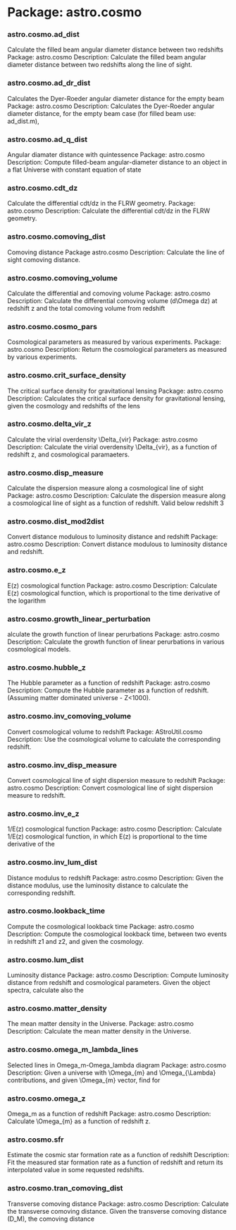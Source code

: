 # Package: astro.cosmo


### astro.cosmo.ad_dist

Calculate the filled beam angular diameter distance between two redshifts Package: astro.cosmo Description: Calculate the filled beam angular diameter distance between two redshifts along the line of sight.


### astro.cosmo.ad_dr_dist

Calculates the Dyer-Roeder angular diameter distance for the empty beam Package: astro.cosmo Description: Calculates the Dyer-Roeder angular diameter distance, for the empty beam case (for filled beam use: ad_dist.m),


### astro.cosmo.ad_q_dist

Angular diamater distance with quintessence Package: astro.cosmo Description: Compute filled-beam angular-diameter distance to an object in a flat Universe with constant equation of state


### astro.cosmo.cdt_dz

Calculate the differential cdt/dz in the FLRW geometry. Package: astro.cosmo Description: Calculate the differential cdt/dz in the FLRW geometry.


### astro.cosmo.comoving_dist

Comoving distance Package astro.cosmo Description: Calculate the line of sight comoving distance.


### astro.cosmo.comoving_volume

Calculate the differential and comoving volume Package: astro.cosmo Description: Calculate the differential comoving volume (d\Omega dz) at redshift z and the total comoving volume from redshift


### astro.cosmo.cosmo_pars

Cosmological parameters as measured by various experiments. Package: astro.cosmo Description: Return the cosmological parameters as measured by various experiments.


### astro.cosmo.crit_surface_density

The critical surface density for gravitational lensing Package: astro.cosmo Description: Calculates the critical surface density for gravitational lensing, given the cosmology and redshifts of the lens


### astro.cosmo.delta_vir_z

Calculate the virial overdensity \Delta_{vir} Package: astro.cosmo Description: Calculate the virial overdensity \Delta_{vir}, as a function of redshift z, and cosmological paramaeters.


### astro.cosmo.disp_measure

Calculate the dispersion measure along a cosmological line of sight Package: astro.cosmo Description: Calculate the dispersion measure along a cosmological line of sight as a function of redshift. Valid below redshift 3


### astro.cosmo.dist_mod2dist

Convert distance modulous to luminosity distance and redshift Package: astro.cosmo Description: Convert distance modulous to luminosity distance and redshift.


### astro.cosmo.e_z

E(z) cosmological function Package: astro.cosmo Description: Calculate E(z) cosmological function, which is proportional to the time derivative of the logarithm


### astro.cosmo.growth_linear_perturbation

alculate the growth function of linear perurbations Package: astro.cosmo Description: Calculate the growth function of linear perurbations in various cosmological models.


### astro.cosmo.hubble_z

The Hubble parameter as a function of redshift Package: astro.cosmo Description: Compute the Hubble parameter as a function of redshift. (Assuming matter dominated universe - Z<1000).


### astro.cosmo.inv_comoving_volume

Convert cosmological volume to redshift Package: AStroUtil.cosmo Description: Use the cosmological volume to calculate the corresponding redshift.


### astro.cosmo.inv_disp_measure

Convert cosmological line of sight dispersion measure to redshift Package: astro.cosmo Description: Convert cosmological line of sight dispersion measure to redshift.


### astro.cosmo.inv_e_z

1/E(z) cosmological function Package: astro.cosmo Description: Calculate 1/E(z) cosmological function, in which E(z) is proportional to the time derivative of the


### astro.cosmo.inv_lum_dist

Distance modulus to redshift Package: astro.cosmo Description: Given the distance modulus, use the luminosity distance to calculate the corresponding redshift.


### astro.cosmo.lookback_time

Compute the cosmological lookback time Package: astro.cosmo Description: Compute the cosmological lookback time, between two events in redshift z1 and z2, and given the cosmology.


### astro.cosmo.lum_dist

Luminosity distance Package: astro.cosmo Description: Compute luminosity distance from redshift and cosmological parameters. Given the object spectra, calculate also the


### astro.cosmo.matter_density

The mean matter density in the Universe. Package: astro.cosmo Description: Calculate the mean matter density in the Universe.


### astro.cosmo.omega_m_lambda_lines

Selected lines in Omega_m-Omega_lambda diagram Package: astro.cosmo Description: Given a universe with \Omega_{m} and \Omega_{\Lambda} contributions, and given \Omega_{m} vector, find for


### astro.cosmo.omega_z

Omega_m as a function of redshift Package: astro.cosmo Description: Calculate \Omega_{m} as a function of redshift z.


### astro.cosmo.sfr

Estimate the cosmic star formation rate as a function of redshift Description: Fit the measured star formation rate as a function of redshift and return its interpolated value in some requested redshifts.


### astro.cosmo.tran_comoving_dist

Transverse comoving distance Package: astro.cosmo Description: Calculate the transverse comoving distance. Given the transverse comoving distance (D_M), the comoving distance


